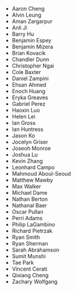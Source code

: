 - Aaron	Cheng 
- Alvin	Leung
- Aman	Zargarpur
- Anli	Ji
- Barry	Hu
- Benjamin	Espey
- Benjamin	Mizera
- Brian	Kovacik
- Chandler	Dunn
- Christopher	Ngai
- Cole	Baxter
- Daniel	Zampini
- Ehsan	Ahmed
- Enoch	Huang
- Eryka	Greaves
- Gabriel	Perez
- Haoxin	Luo
- Helen	Lei
- Ian	Gross
- Ian	Huntress
- Jason	Ko
- Jocelyn	Griser
- Joseoh	Monroe
- Joshua	Lu
- Kevin	Zhang
- Leonhard	Campo
- Mahmoud	Aboul-Seoud
- Matthew	Mawby
- Max	Walker
- Michael	Dame
- Nathan	Berton
- Nathanal	Baer
- Oscar	Pullan
- Perri	Adams
- Philip	LaGambino
- Richard	Pietrzak
- Ryan	Smith
- Ryan	Sherman
- Sarah	Abrahamson
- Sumit	Munshi
- Tae	Park
- Vincent	Cerati
- Qixiang	Cheng
- Zachary	Wolfgang
